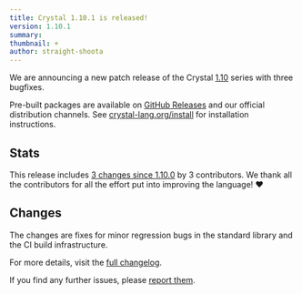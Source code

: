 ```yaml
---
title: Crystal 1.10.1 is released!
version: 1.10.1
summary:
thumbnail: +
author: straight-shoota
---
```


We are announcing a new patch release of the Crystal [1.10](/2023/10/09/1.10.0-released/)
series with three bugfixes.

Pre-built packages are available on [GitHub Releases](https://github.com/crystal-lang/crystal/releases/tag/1.10.1)
and our official distribution channels.
See [crystal-lang.org/install](https://crystal-lang.org/install/) for
installation instructions.

## Stats

This release includes [3 changes since 1.10.0](https://github.com/crystal-lang/crystal/pulls?q=is%3Apr+milestone%3A1.10.1)
by 3 contributors. We thank all the contributors for all the effort put into
improving the language! ❤️

## Changes

The changes are fixes for minor regression bugs in the standard library and the
CI build infrastructure.

For more details, visit the [full changelog](https://github.com/crystal-lang/crystal/releases/tag/1.10.1).

If you find any further issues, please [report them](https://github.com/crystal-lang/crystal/issues/).
